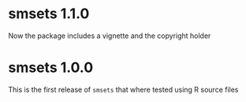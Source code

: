# smsets 1.1.0

Now the package includes a vignette and the copyright holder

# smsets 1.0.0

This is the first release of `smsets` that where tested using R source files

